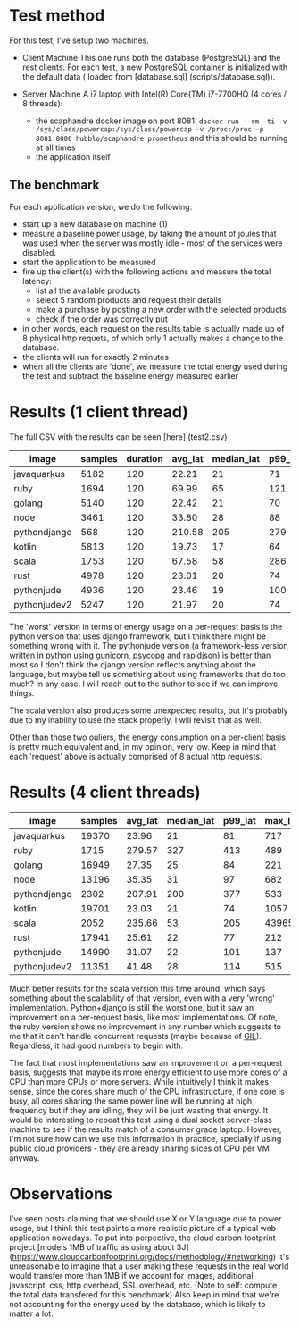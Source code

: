 # Test method

For this test, I've setup two machines.

- Client Machine
  This one runs both the database (PostgreSQL) and the rest clients. For each test, a new PostgreSQL container is initialized with the default data (
  loaded from [database.sql] (scripts/database.sql)).

- Server Machine
  A i7 laptop with Intel(R) Core(TM) i7-7700HQ (4 cores / 8 threads):
    - the scaphandre docker image on port
      8081: ```docker run --rm -ti -v /sys/class/powercap:/sys/class/powercap -v /proc:/proc -p 8081:8080 hubblo/scaphandre prometheus``` and this
      should be running at all times
    - the application itself

## The benchmark

For each application version, we do the following:

- start up a new database on machine (1)
- measure a baseline power usage, by taking the amount of joules that was used when the server was mostly idle - most of the services were disabled.
- start the application to be measured
- fire up the client(s)  with the following actions and measure the total latency:
    - list all the available products
    - select 5 random products and request their details
    - make a purchase by posting a new order with the selected products
    - check if the order was correctly put
- in other words, each request on the results table is actually made up of 8 physical http requets, of which only 1 actually makes a change to the
  database.
- the clients will run for exactly 2 minutes
- when all the clients are 'done', we measure the total energy used during the test and subtract the baseline energy measured earlier

# Results (1 client thread)

The full CSV with the results can be seen [here] (test2.csv)

| image        | samples | duration | avg_lat | median_lat | p99_lat | max_lat | energy(J) | avg_power(W) | energy_per_req |
|--------------|---------|----------|---------|------------|---------|---------|-----------|--------------|----------------|
| javaquarkus  | 5182    | 120      | 22.21   | 21         | 71      | 559     | 318.77    | 318.77       | 0.06           |
| ruby         | 1694    | 120      | 69.99   | 65         | 121     | 191     | 223.41    | 223.41       | 0.13           |
| golang       | 5140    | 120      | 22.42   | 21         | 70      | 77      | 248.86    | 248.86       | 0.05           |
| node         | 3461    | 120      | 33.80   | 28         | 88      | 119     | 182.89    | 182.89       | 0.05           |
| pythondjango | 568     | 120      | 210.58  | 205        | 279     | 467     | 507.56    | 507.56       | 0.89           |
| kotlin       | 5813    | 120      | 19.73   | 17         | 64      | 308     | 302.70    | 302.70       | 0.05           |
| scala        | 1753    | 120      | 67.58   | 58         | 286     | 1102    | 945.33    | 945.33       | 0.54           |
| rust         | 4978    | 120      | 23.01   | 20         | 74      | 1544    | 106.05    | 106.05       | 0.02           |
| pythonjude   | 4936    | 120      | 23.46   | 19         | 100     | 329     | 185.51    | 185.51       | 0.04           |
| pythonjudev2 | 5247    | 120      | 21.97   | 20         | 74      | 112     | 195.21    | 195.21       | 0.04           |

The 'worst' version in terms of energy usage on a per-request basis is the python version that uses django framework, but I think there might be
something wrong with it. The pythonjude version (a framework-less version written in python using gunicorn, psycopg and rapidjson) is better than most
so I don't think the django version reflects anything about the language, but maybe tell us something about using frameworks that do too much? In any
case, I will reach out to the author to see if we can improve things.

The scala version also produces some unexpected results, but it's probably due to my inability to use the stack properly. I will revisit that as well.

Other than those two ouliers, the energy consumption on a per-client basis is pretty much equivalent and, in my opinion, very low. Keep in mind that
each 'request' above is actually comprised of 8 actual http requests.

# Results (4 client threads)

| image        | samples | avg_lat | median_lat | p99_lat | max_lat | energy(J) | avg_power(W) | energy_per_req |
|--------------|---------|---------|------------|---------|---------|-----------|--------------|----------------|
| javaquarkus  | 19370   | 23.96   | 21         | 81      | 717     | 482.33    | 482.33       | 0.02           |
| ruby         | 1715    | 279.57  | 327        | 413     | 489     | 204.44    | 204.44       | 0.12           |
| golang       | 16949   | 27.35   | 25         | 84      | 221     | 332.64    | 332.64       | 0.02           |
| node         | 13196   | 35.35   | 31         | 97      | 682     | 516.11    | 516.11       | 0.04           |
| pythondjango | 2302    | 207.91  | 200        | 377     | 533     | 1574.73   | 1574.73      | 0.68           |
| kotlin       | 19701   | 23.03   | 21         | 74      | 1057    | 474.35    | 474.35       | 0.02           |
| scala        | 2052    | 235.66  | 53         | 205     | 43965   | 239.77    | 239.77       | 0.12           |
| rust         | 17941   | 25.61   | 22         | 77      | 212     | 225.37    | 225.37       | 0.01           |
| pythonjude   | 14990   | 31.07   | 22         | 101     | 137     | 447.92    | 447.92       | 0.03           |
| pythonjudev2 | 11351   | 41.48   | 28         | 114     | 515     | 325.35    | 325.35       | 0.03           |

Much better results for the scala version this time around, which says something about the scalability of that version, even with a very 'wrong'
implementation.
Python+django is still the worst one, but it saw an improvement on a per-request basis, like most implementations. Of note, the ruby version shows no
improvement in any number which suggests to me that it can't handle concurrent requests (maybe because
of [GIL](https://en.wikipedia.org/wiki/Global_interpreter_lock)). Regardless, it had good numbers to begin with.

The fact that most implementations saw an improvement on a per-request basis, suggests that maybe its more energy efficient to use more cores of a CPU
than more CPUs or more servers. While intuitively I think it makes sense, since the cores share much of the CPU infrastructure, if one core is busy,
all cores sharing the same power line will be running at high frequency but if they are idling, they will be just wasting that energy. It would be
interesting to repeat this test using a dual socket server-class machine to see if the results match of a consumer grade laptop.
However, I'm not sure how can we use this information in practice, specially if using public cloud providers - they are already sharing slices of CPU
per VM anyway.

# Observations

I've seen posts claiming that we should use X or Y language due to power usage, but I think this test paints a more realistic picture of a typical web
application nowadays. To put into perpective, the cloud carbon footprint
project [models 1MB of traffic as using about 3J] (https://www.cloudcarbonfootprint.org/docs/methodology/#networking)
It's unreasonable to imagine that a user making these requests in the real world would transfer more than 1MB if we account for images, additional
javascript, css, http overhead, SSL overhead, etc. (Note to self: compute the total data transfered for this benchmark)
Also keep in mind that we're not accounting for the energy used by the database, which is likely to matter a lot.


